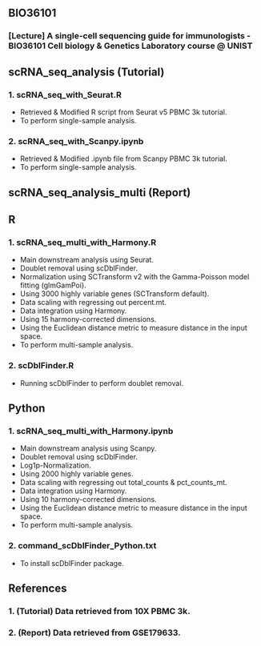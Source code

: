## BIO36101
### [Lecture] A single-cell sequencing guide for immunologists - BIO36101 Cell biology & Genetics Laboratory course @ UNIST
## scRNA_seq_analysis (Tutorial)
### 1. scRNA_seq_with_Seurat.R
* Retrieved & Modified R script from Seurat v5 PBMC 3k tutorial.
* To perform single-sample analysis.

### 2. scRNA_seq_with_Scanpy.ipynb
* Retrieved & Modified .ipynb file from Scanpy PBMC 3k tutorial.
* To perform single-sample analysis.

## scRNA_seq_analysis_multi (Report)
## R
### 1. scRNA_seq_multi_with_Harmony.R
* Main downstream analysis using Seurat.
* Doublet removal using scDblFinder.
* Normalization using SCTransform v2 with the Gamma-Poisson model fitting (glmGamPoi).
* Using 3000 highly variable genes (SCTransform default).
* Data scaling with regressing out percent.mt.
* Data integration using Harmony.
* Using 15 harmony-corrected dimensions.
* Using the Euclidean distance metric to measure distance in the input space.
* To perform multi-sample analysis.

### 2. scDblFinder.R
* Running scDblFinder to perform doublet removal.

## Python
### 1. scRNA_seq_multi_with_Harmony.ipynb
* Main downstream analysis using Scanpy.
* Doublet removal using scDblFinder.
* Log1p-Normalization.
* Using 2000 highly variable genes.
* Data scaling with regressing out total_counts & pct_counts_mt.
* Data integration using Harmony.
* Using 10 harmony-corrected dimensions.
* Using the Euclidean distance metric to measure distance in the input space.
* To perform multi-sample analysis.

### 2. command_scDblFinder_Python.txt
* To install scDblFinder package.

## References
### 1. (Tutorial) Data retrieved from 10X PBMC 3k.
### 2. (Report) Data retrieved from GSE179633.

